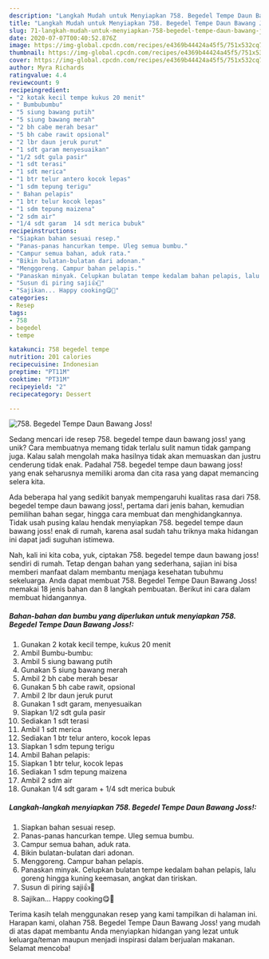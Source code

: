 ```yaml
---
description: "Langkah Mudah untuk Menyiapkan 758. Begedel Tempe Daun Bawang Joss! yang Enak"
title: "Langkah Mudah untuk Menyiapkan 758. Begedel Tempe Daun Bawang Joss! yang Enak"
slug: 71-langkah-mudah-untuk-menyiapkan-758-begedel-tempe-daun-bawang-joss-yang-enak
date: 2020-07-07T00:40:52.876Z
image: https://img-global.cpcdn.com/recipes/e4369b44424a45f5/751x532cq70/758-begedel-tempe-daun-bawang-joss-foto-resep-utama.jpg
thumbnail: https://img-global.cpcdn.com/recipes/e4369b44424a45f5/751x532cq70/758-begedel-tempe-daun-bawang-joss-foto-resep-utama.jpg
cover: https://img-global.cpcdn.com/recipes/e4369b44424a45f5/751x532cq70/758-begedel-tempe-daun-bawang-joss-foto-resep-utama.jpg
author: Myra Richards
ratingvalue: 4.4
reviewcount: 9
recipeingredient:
- "2 kotak kecil tempe kukus 20 menit"
- " Bumbubumbu"
- "5 siung bawang putih"
- "5 siung bawang merah"
- "2 bh cabe merah besar"
- "5 bh cabe rawit opsional"
- "2 lbr daun jeruk purut"
- "1 sdt garam menyesuaikan"
- "1/2 sdt gula pasir"
- "1 sdt terasi"
- "1 sdt merica"
- "1 btr telur antero kocok lepas"
- "1 sdm tepung terigu"
- " Bahan pelapis"
- "1 btr telur kocok lepas"
- "1 sdm tepung maizena"
- "2 sdm air"
- "1/4 sdt garam  14 sdt merica bubuk"
recipeinstructions:
- "Siapkan bahan sesuai resep."
- "Panas-panas hancurkan tempe. Uleg semua bumbu."
- "Campur semua bahan, aduk rata."
- "Bikin bulatan-bulatan dari adonan."
- "Menggoreng. Campur bahan pelapis."
- "Panaskan minyak. Celupkan bulatan tempe kedalam bahan pelapis, lalu goreng hingga kuning keemasan, angkat dan tiriskan."
- "Susun di piring saji👍🥰"
- "Sajikan... Happy cooking😋💯"
categories:
- Resep
tags:
- 758
- begedel
- tempe

katakunci: 758 begedel tempe 
nutrition: 201 calories
recipecuisine: Indonesian
preptime: "PT11M"
cooktime: "PT31M"
recipeyield: "2"
recipecategory: Dessert

---
```



![758. Begedel Tempe Daun Bawang Joss!](https://img-global.cpcdn.com/recipes/e4369b44424a45f5/751x532cq70/758-begedel-tempe-daun-bawang-joss-foto-resep-utama.jpg)

Sedang mencari ide resep 758. begedel tempe daun bawang joss! yang unik? Cara membuatnya memang tidak terlalu sulit namun tidak gampang juga. Kalau salah mengolah maka hasilnya tidak akan memuaskan dan justru cenderung tidak enak. Padahal 758. begedel tempe daun bawang joss! yang enak seharusnya memiliki aroma dan cita rasa yang dapat memancing selera kita.

Ada beberapa hal yang sedikit banyak mempengaruhi kualitas rasa dari 758. begedel tempe daun bawang joss!, pertama dari jenis bahan, kemudian pemilihan bahan segar, hingga cara membuat dan menghidangkannya. Tidak usah pusing kalau hendak menyiapkan 758. begedel tempe daun bawang joss! enak di rumah, karena asal sudah tahu triknya maka hidangan ini dapat jadi suguhan istimewa.




Nah, kali ini kita coba, yuk, ciptakan 758. begedel tempe daun bawang joss! sendiri di rumah. Tetap dengan bahan yang sederhana, sajian ini bisa memberi manfaat dalam membantu menjaga kesehatan tubuhmu sekeluarga. Anda dapat membuat 758. Begedel Tempe Daun Bawang Joss! memakai 18 jenis bahan dan 8 langkah pembuatan. Berikut ini cara dalam membuat hidangannya.

<!--inarticleads1-->

##### Bahan-bahan dan bumbu yang diperlukan untuk menyiapkan 758. Begedel Tempe Daun Bawang Joss!:

1. Gunakan 2 kotak kecil tempe, kukus 20 menit
1. Ambil  Bumbu-bumbu:
1. Ambil 5 siung bawang putih
1. Gunakan 5 siung bawang merah
1. Ambil 2 bh cabe merah besar
1. Gunakan 5 bh cabe rawit, opsional
1. Ambil 2 lbr daun jeruk purut
1. Gunakan 1 sdt garam, menyesuaikan
1. Siapkan 1/2 sdt gula pasir
1. Sediakan 1 sdt terasi
1. Ambil 1 sdt merica
1. Sediakan 1 btr telur antero, kocok lepas
1. Siapkan 1 sdm tepung terigu
1. Ambil  Bahan pelapis:
1. Siapkan 1 btr telur, kocok lepas
1. Sediakan 1 sdm tepung maizena
1. Ambil 2 sdm air
1. Gunakan 1/4 sdt garam + 1/4 sdt merica bubuk




<!--inarticleads2-->

##### Langkah-langkah menyiapkan 758. Begedel Tempe Daun Bawang Joss!:

1. Siapkan bahan sesuai resep.
1. Panas-panas hancurkan tempe. Uleg semua bumbu.
1. Campur semua bahan, aduk rata.
1. Bikin bulatan-bulatan dari adonan.
1. Menggoreng. Campur bahan pelapis.
1. Panaskan minyak. Celupkan bulatan tempe kedalam bahan pelapis, lalu goreng hingga kuning keemasan, angkat dan tiriskan.
1. Susun di piring saji👍🥰
1. Sajikan... Happy cooking😋💯




Terima kasih telah menggunakan resep yang kami tampilkan di halaman ini. Harapan kami, olahan 758. Begedel Tempe Daun Bawang Joss! yang mudah di atas dapat membantu Anda menyiapkan hidangan yang lezat untuk keluarga/teman maupun menjadi inspirasi dalam berjualan makanan. Selamat mencoba!
